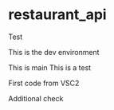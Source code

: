 # restaurant_api

Test

This is the dev environment

This is main
This is a test

First code from VSC2

Additional check